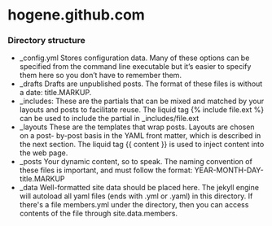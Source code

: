 hogene.github.com
=================

### Directory structure ###
* _config.yml
    Stores configuration data. Many of these options can be specified from the command line executable but it’s easier to specify them here so you don’t have to remember them.
* _drafts
    Drafts are unpublished posts. The format of these files is without a date: title.MARKUP. 
* _includes:
    These are the partials that can be mixed and matched by your layouts and posts to facilitate reuse. The liquid tag  {% include file.ext %} can be used to include the partial in  _includes/file.ext
* _layouts
    These are the templates that wrap posts. Layouts are chosen on a post- by-post basis in the YAML front matter, which is described in the next section. The liquid tag  {{ content }} is used to inject content into the web page.
* _posts
    Your dynamic content, so to speak. The naming convention of these files is important, and must follow the format: YEAR-MONTH-DAY-title.MARKUP
* _data
    Well-formatted site data should be placed here. The jekyll engine will autoload all yaml files (ends with .yml or .yaml) in this directory. If there's a file members.yml under the directory, then you can access contents of the file through site.data.members.
